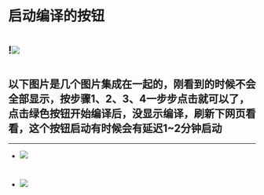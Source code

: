 # 启动编译的按钮
#
## !<img src="https://github.com/danshui-git/shuoming/blob/master/doc/sd0012.png" />
#
#
## 以下图片是几个图片集成在一起的，刚看到的时候不会全部显示，按步骤1、2、3、4一步步点击就可以了，点击绿色按钮开始编译后，没显示编译，刷新下网页看看，这个按钮启动有时候会有延迟1~2分钟启动
---
- <img src="https://github.com/danshui-git/shuoming/blob/master/doc/sd1053.png" />
#
- <img src="https://github.com/danshui-git/shuoming/blob/master/doc/sd1054.png" />
